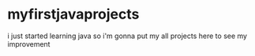 # myfirstjavaprojects
i just started learning java so i'm gonna put my all projects here to see my improvement 
